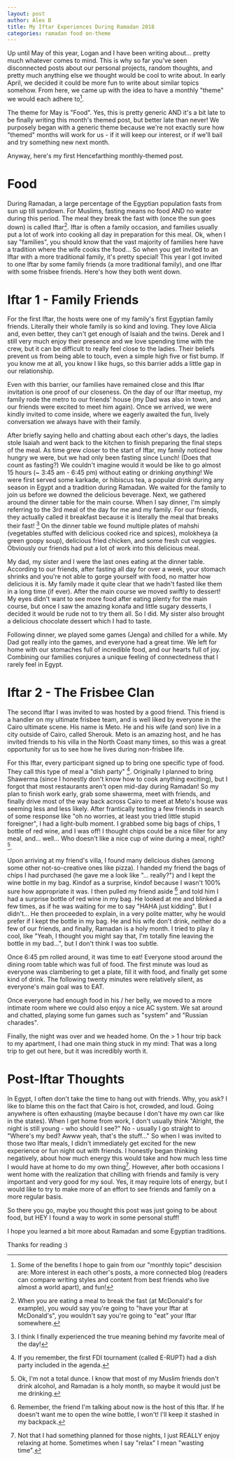 ```yaml
---
layout: post
author: Alex B
title: My Iftar Experiences During Ramadan 2018
categories: ramadan food on-theme
---
```


Up until May of this year, Logan and I have been writing about... pretty much whatever comes to mind. This is why so far you've seen disconnected posts about our personal projects, random thoughts, and pretty much anything else we thought would be cool to write about. In early April, we decided it could be more fun to write about similar topics somehow. From here, we came up with the idea to have a monthly "theme" we would each adhere to[^1].

The theme for May is "Food". Yes, this is pretty generic AND it's a bit late to be finally writing this month's themed post, but better late than never! We purposely began with a generic theme because we're not exactly sure how "themed" months will work for us - if it will keep our interest, or if we'll bail and try something new next month.

Anyway, here's my first Hencefarthing monthly-themed post.

# Food

During Ramadan, a large percentage of the Egyptian population fasts from sun up till sundown. For Muslims, fasting means no food AND no water during this period. The meal they break the fast with (once the sun goes down) is called Iftar[^2]. Iftar is often a family occasion, and families usually put a lot of work into cooking all day in preparation for this meal. Ok, when I say "families", you should know that the vast majority of families here have a tradition where the wife cooks the food... So when you get invited to an Iftar with a more traditional family, it's pretty special! This year I got invited to one Iftar by some family friends (a more traditional family), and one Iftar with some frisbee friends. Here's how they both went down. 

# Iftar 1 - Family Friends

For the first Iftar, the hosts were one of my family's first Egyptian family friends. Literally their whole family is so kind and loving. They love Alicia and, even better, they can't get enough of Isaiah and the twins. Derek and I still very much enjoy their presence and we love spending time with the crew, but it can be difficult to really feel close to the ladies. Their beliefs prevent us from being able to touch, even a simple high five or fist bump. If you know me at all, you know I like hugs, so this barrier adds a little gap in our relationship.

Even with this barrier, our families have remained close and this Iftar invitation is one proof of our closeness. On the day of our Iftar meetup, my family rode the metro to our friends' house (my Dad was also in town, and our friends were excited to meet him again). Once we arrived, we were kindly invited to come inside, where we eagerly awaited the fun, lively conversation we always have with their family.

After briefly saying hello and chatting about each other's days, the ladies stole Isaiah and went back to the kitchen to finish preparing the final steps of the meal. As time grew closer to the start of Iftar, my family noticed how hungry we were, but we had only been fasting since Lunch! (Does that count as fasting?) We couldn't imagine would it would be like to go almost 15 hours (~ 3:45 am - 6:45 pm) without eating or drinking *anything*! We were first served some karkade, or hibiscus tea, a popular drink during any season in Egypt and a tradition during Ramadan. We waited for the family to join us before we downed the delicious beverage. Next, we gathered around the dinner table for the main course. When I say dinner, I'm simply referring to the 3rd meal of the day for me and my family. For our friends, they actually called it breakfast because it is literally the meal that breaks their fast! [^3] On the dinner table we found multiple plates of mahshi (vegetables stuffed with delicious cooked rice and spices), molokheya (a green goopy soup), delicious fried chicken, and some fresh cut veggies. Obviously our friends had put a lot of work into this delicious meal.

My dad, my sister and I were the last ones eating at the dinner table. According to our friends, after fasting all day for over a week, your stomach shrinks and you're not able to gorge yourself with food, no matter how delicious it is. My family made it quite clear that we hadn't fasted like them in a long time (if ever). After the main course we moved swiftly to dessert! My eyes didn't want to see more food after eating plenty for the main course, but once I saw the amazing konafa and little sugary desserts, I decided it would be rude not to try them all. So I did. My sister also brought a delicious chocolate dessert which I had to taste.

Following dinner, we played some games (Jenga) and chilled for a while. My Dad got really into the games, and everyone had a great time. We left for home with our stomaches full of incredible food, and our hearts full of joy. Combining our families conjures a unique feeling of connectedness that I rarely feel in Egypt.

# Iftar 2 - The Frisbee Clan

The second Iftar I was invited to was hosted by a good friend. This friend is a handler on my ultimate frisbee team, and is well liked by everyone in the Cairo ultimate scene. His name is Meto. He and his wife (and son) live in a city outside of Cairo, called Sherouk. Meto is an amazing host, and he has invited friends to his villa in the North Coast many times, so this was a great opportunity for us to see how he lives during non-frisbee life.

For this Iftar, every participant signed up to bring one specific type of food. They call this type of meal a "dish party" [^4]. Originally I planned to bring Shawerma (since I honestly don't know how to cook anything exciting), but I forgot that most restaurants aren't open mid-day during Ramadan! So my plan to finish work early, grab some shawerma, meet with friends, and finally drive most of the way back across Cairo to meet at Meto's house was seeming less and less likely. After frantically texting a few friends in search of some response like "oh no worries, at least you tried little stupid foreigner", I had a light-bulb moment. I grabbed some big bags of chips, 1 bottle of red wine, and I was off! I thought chips could be a nice filler for any meal, and... well... Who doesn't like a nice cup of wine during a meal, right? [^5].

Upon arriving at my friend's villa, I found many delicious dishes (among some other not-so-creative ones like pizza). I handed my friend the bags of chips I had purchased (he gave me a look like "... really?") and I kept the wine bottle in my bag. Kindof as a surprise, kindof because I wasn't 100% sure how appropriate it was. I then pulled my friend aside [^6] and told him I had a surprise bottle of red wine in my bag. He looked at me and blinked a few times, as if he was waiting for me to say "HAHA just kidding". But I didn't... He then proceeded to explain, in a very polite matter, why he would prefer if I kept the bottle in my bag. He and his wife don't drink, neither do a few of our friends, and finally, Ramadan is a holy month. I tried to play it cool, like "Yeah, I thought you might say that, I'm totally fine leaving the bottle in my bad...", but I don't think I was too subtle.

Once 6:45 pm rolled around, it was time to eat! Everyone stood around the dining room table which was full of food. The first minute was loud as everyone was clambering to get a plate, fill it with food, and finally get some kind of drink. The following twenty minutes were relatively silent, as everyone's main goal was to EAT.

Once everyone had enough food in his / her belly, we moved to a more intimate room where we could also enjoy a nice AC system. We sat around and chatted, playing some fun games such as "system" and "Russian charades".

Finally, the night was over and we headed home. On the > 1 hour trip back to my apartment, I had one main thing stuck in my mind: That was a long trip to get out here, but it was incredibly worth it.

# Post-Iftar Thoughts

In Egypt, I often don't take the time to hang out with friends. Why, you ask? I like to blame this on the fact that Cairo is hot, crowded, and loud. Going anywhere is often exhausting (maybe because I don't have my own car like in the states). When I get home from work, I don't usually think "Alright, the night is still young - who should I see?" No - usually I go straight to "Where's my bed? Awww yeah, that's the stuff..." So when I was invited to those two Iftar meals, I didn't immediately get excited for the new experience or fun night out with friends. I honestly began thinking negatively, about how much energy this would take and how much less time I would have at home to do my own thing[^7]. However, after both occasions I went home with the realization that chilling with friends and family is very important and very good for my soul. Yes, it may require lots of energy, but I would like to try to make more of an effort to see friends and family on a more regular basis.

So there you go, maybe you thought this post was just going to be about food, but HEY I found a way to work in some personal stuff!

I hope you learned a bit more about Ramadan and some Egyptian traditions.

Thanks for reading :)



[^1]: Some of the benefits I hope to gain from our "monthly topic" descision are: More interest in each other's posts, a more connected blog (readers can compare writing styles and content from best friends who live almost a world apart), and fun!

[^2]: When you are eating a meal to break the fast (at McDonald's for example), you would say you're going to "have your Iftar at McDonald's", you wouldn't say you're going to "eat" your Iftar somewhere.

[^3]: I think I finally experienced the true meaning behind my favorite meal of the day!

[^4]: If you remember, the first FDI tournament (called E-RUPT) had a dish party included in the agenda.

[^5]: Ok, I'm not a total dunce. I know that most of my Muslim friends don't drink alcohol, and Ramadan is a holy month, so maybe it would just be me drinking.

[^6]: Remember, the friend I'm talking about now is the host of this Iftar. If he doesn't want me to open the wine bottle, I won't! I'll keep it stashed in my backpack.

[^7]: Not that I had something planned for those nights, I just REALLY enjoy relaxing at home. Sometimes when I say "relax" I mean "wasting time".